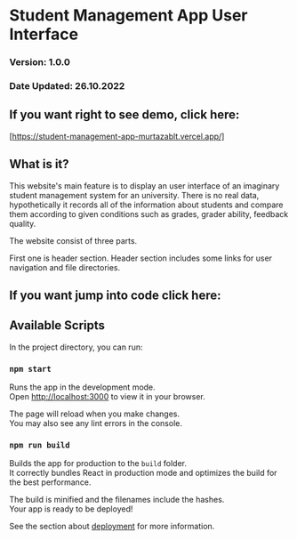 # Student Management App User Interface
### Version: 1.0.0
### Date Updated: 26.10.2022
## If you want right to see demo, click here:
[https://student-management-app-murtazablt.vercel.app/]

## What is it?
This website's main feature is to display an user interface of an imaginary student management system for an university.
There is no real data, hypothetically it records all of the information about students and compare them according to given conditions such as grades, grader ability, feedback quality. 

The website consist of three parts.

First one is header section. Header section includes some links for user navigation and file directories.

## If you want jump into code click here:


## Available Scripts

In the project directory, you can run:

### `npm start`

Runs the app in the development mode.\
Open [http://localhost:3000](http://localhost:3000) to view it in your browser.

The page will reload when you make changes.\
You may also see any lint errors in the console.

### `npm run build`

Builds the app for production to the `build` folder.\
It correctly bundles React in production mode and optimizes the build for the best performance.

The build is minified and the filenames include the hashes.\
Your app is ready to be deployed!

See the section about [deployment](https://facebook.github.io/create-react-app/docs/deployment) for more information.

